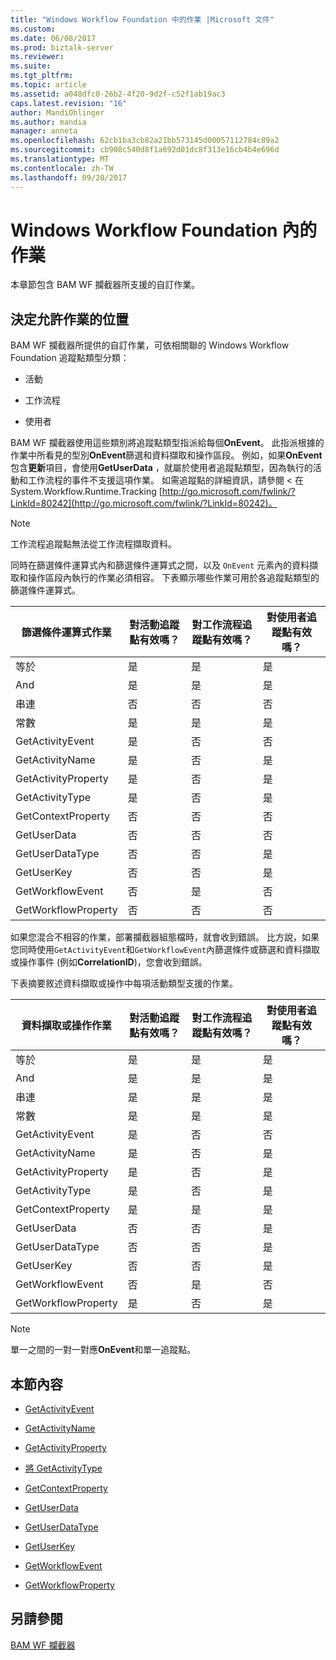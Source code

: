 ```yaml
---
title: "Windows Workflow Foundation 中的作業 |Microsoft 文件"
ms.custom: 
ms.date: 06/08/2017
ms.prod: biztalk-server
ms.reviewer: 
ms.suite: 
ms.tgt_pltfrm: 
ms.topic: article
ms.assetid: a048dfc0-26b2-4f20-9d2f-c52f1ab19ac3
caps.latest.revision: "16"
author: MandiOhlinger
ms.author: mandia
manager: anneta
ms.openlocfilehash: 62cb1ba3cb82a21bb573145d00057112784c89a2
ms.sourcegitcommit: cb908c540d8f1a692d01dc8f313e16cb4b4e696d
ms.translationtype: MT
ms.contentlocale: zh-TW
ms.lasthandoff: 09/20/2017
---
```

# <a name="operations-in-windows-workflow-foundation"></a>Windows Workflow Foundation 內的作業
本章節包含 BAM WF 攔截器所支援的自訂作業。  
  
## <a name="determining-where-operations-are-allowed"></a>決定允許作業的位置  
 BAM WF 攔截器所提供的自訂作業，可依相關聯的 Windows Workflow Foundation 追蹤點類型分類：  
  
-   活動  
  
-   工作流程  
  
-   使用者  
  
 BAM WF 攔截器使用這些類別將追蹤點類型指派給每個**OnEvent**。 此指派根據的作業中所看見的型別**OnEvent**篩選和資料擷取和操作區段。 例如，如果**OnEvent**包含**更新**項目，會使用**GetUserData** ，就屬於使用者追蹤點類型，因為執行的活動和工作流程的事件不支援這項作業。 如需追蹤點的詳細資訊，請參閱 < 在 System.Workflow.Runtime.Tracking [http://go.microsoft.com/fwlink/?LinkId=80242](http://go.microsoft.com/fwlink/?LinkId=80242)。  
  
> [!NOTE]
>  工作流程追蹤點無法從工作流程擷取資料。  
  
 同時在篩選條件運算式內和篩選條件運算式之間，以及 `OnEvent` 元素內的資料擷取和操作區段內執行的作業必須相容。 下表顯示哪些作業可用於各追蹤點類型的篩選條件運算式。  
  
|篩選條件運算式作業|對活動追蹤點有效嗎？|對工作流程追蹤點有效嗎？|對使用者追蹤點有效嗎？|  
|---------------------------------|-------------------------------------|-------------------------------------|---------------------------------|  
|等於|是|是|是|  
|And|是|是|是|  
|串連|否|否|否|  
|常數|是|是|是|  
|GetActivityEvent|是|否|否|  
|GetActivityName|是|否|是|  
|GetActivityProperty|是|否|是|  
|GetActivityType|是|否|是|  
|GetContextProperty|否|否|否|  
|GetUserData|否|否|否|  
|GetUserDataType|否|否|是|  
|GetUserKey|否|否|是|  
|GetWorkflowEvent|否|是|否|  
|GetWorkflowProperty|否|否|否|  
  
 如果您混合不相容的作業，部署攔截器組態檔時，就會收到錯誤。 比方說，如果您同時使用`GetActivityEvent`和`GetWorkflowEvent`內篩選條件或篩選和資料擷取或操作事件 (例如**CorrelationID**)，您會收到錯誤。  
  
 下表摘要敘述資料擷取或操作中每項活動類型支援的作業。  
  
|資料擷取或操作作業|對活動追蹤點有效嗎？|對工作流程追蹤點有效嗎？|對使用者追蹤點有效嗎？|  
|-----------------------------------------------|-------------------------------------|-------------------------------------|---------------------------------|  
|等於|是|是|是|  
|And|是|是|是|  
|串連|是|是|是|  
|常數|是|是|是|  
|GetActivityEvent|是|否|否|  
|GetActivityName|是|否|是|  
|GetActivityProperty|是|否|是|  
|GetActivityType|是|否|是|  
|GetContextProperty|是|是|是|  
|GetUserData|否|否|是|  
|GetUserDataType|否|否|是|  
|GetUserKey|否|否|是|  
|GetWorkflowEvent|否|是|否|  
|GetWorkflowProperty|是|否|是|  
  
> [!NOTE]
>  單一之間的一對一對應**OnEvent**和單一追蹤點。  
  
## <a name="in-this-section"></a>本節內容  
  
-   [GetActivityEvent](../core/getactivityevent.md)  
  
-   [GetActivityName](../core/getactivityname.md)  
  
-   [GetActivityProperty](../core/getactivityproperty.md)  
  
-   [將 GetActivityType](../core/getactivitytype.md)  
  
-   [GetContextProperty](../core/getcontextproperty2.md)  
  
-   [GetUserData](../core/getuserdata.md)  
  
-   [GetUserDataType](../core/getuserdatatype.md)  
  
-   [GetUserKey](../core/getuserkey.md)  
  
-   [GetWorkflowEvent](../core/getworkflowevent.md)  
  
-   [GetWorkflowProperty](../core/getworkflowproperty.md)  
  
## <a name="see-also"></a>另請參閱  
 [BAM WF 攔截器](../core/bam-wf-interceptor.md)
